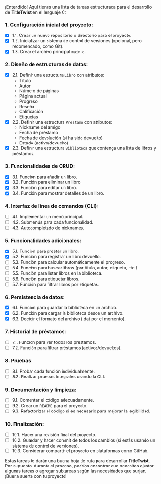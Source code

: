¡Entendido! Aquí tienes una lista de tareas estructurada para el desarrollo de **TitleTwist** en el lenguaje C:

### 1. Configuración inicial del proyecto:
- [x] 1.1. Crear un nuevo repositorio o directorio para el proyecto.
- [x] 1.2. Inicializar un sistema de control de versiones (opcional, pero recomendado, como Git).
- [x] 1.3. Crear el archivo principal `main.c`.

### 2. Diseño de estructuras de datos:
- [x] 2.1. Definir una estructura `Libro` con atributos:
    - Título
    - Autor
    - Número de páginas
    - Página actual
    - Progreso
    - Reseña
    - Calificación
    - Etiquetas
- [x] 2.2. Definir una estructura `Prestamo` con atributos:
    - Nickname del amigo
    - Fecha de préstamo
    - Fecha de devolución (si ha sido devuelto)
    - Estado (activo/devuelto)
- [x] 2.3. Definir una estructura `Biblioteca` que contenga una lista de libros y préstamos.

### 3. Funcionalidades de CRUD:
- [x] 3.1. Función para añadir un libro.
- [x] 3.2. Función para eliminar un libro.
- [x] 3.3. Función para editar un libro.
- [x] 3.4. Función para mostrar detalles de un libro.

### 4. Interfaz de línea de comandos (CLI):
- [ ] 4.1. Implementar un menú principal.
- [ ] 4.2. Submenús para cada funcionalidad.
- [ ] 4.3. Autocompletado de nicknames.

### 5. Funcionalidades adicionales:
- [x] 5.1. Función para prestar un libro.
- [x] 5.2. Función para registrar un libro devuelto.
- [ ] 5.3. Función para calcular automáticamente el progreso.
- [ ] 5.4. Función para buscar libros (por título, autor, etiqueta, etc.).
- [ ] 5.5. Función para listar libros en la biblioteca.
- [ ] 5.6. Función para etiquetar libros.
- [ ] 5.7. Función para filtrar libros por etiquetas.

### 6. Persistencia de datos:
- [x] 6.1. Función para guardar la biblioteca en un archivo.
- [x] 6.2. Función para cargar la biblioteca desde un archivo.
- [x] 6.3. Decidir el formato del archivo (.dat por el momento).

### 7. Historial de préstamos:
- [ ] 7.1. Función para ver todos los préstamos.
- [ ] 7.2. Función para filtrar préstamos (activos/devueltos).

### 8. Pruebas:
- [ ] 8.1. Probar cada función individualmente.
- [ ] 8.2. Realizar pruebas integrales usando la CLI.
  
### 9. Documentación y limpieza:
- [ ] 9.1. Comentar el código adecuadamente.
- [ ] 9.2. Crear un `README` para el proyecto.
- [ ] 9.3. Refactorizar el código si es necesario para mejorar la legibilidad.

### 10. Finalización:
- [ ] 10.1. Hacer una revisión final del proyecto.
- [ ] 10.2. Guardar y hacer commit de todos los cambios (si estás usando un sistema de control de versiones).
- [ ] 10.3. Considerar compartir el proyecto en plataformas como GitHub.

Estas tareas te darán una buena hoja de ruta para desarrollar **TitleTwist**. Por supuesto, durante el proceso, podrías encontrar que necesitas ajustar algunas tareas o agregar subtareas según las necesidades que surjan. ¡Buena suerte con tu proyecto!